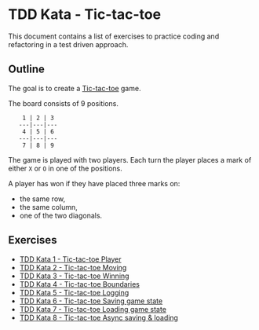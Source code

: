 # TDD Kata - Tic-tac-toe

This document contains a list of exercises to practice coding and refactoring in a test driven approach.

## Outline

The goal is to create a [Tic-tac-toe](https://en.wikipedia.org/wiki/Tic-tac-toe) game.

The board consists of 9 positions.

```
    1 | 2 | 3
   ---|---|---
    4 | 5 | 6
   ---|---|---
    7 | 8 | 9
```
The game is played with two players. Each turn the player places a mark of either `X` or `O` in one of the positions.

A player has won if they have placed three marks on:
- the same row,
- the same column,
- one of the two diagonals.

## Exercises

- [TDD Kata 1 - Tic-tac-toe Player](tdd_kata1.md)
- [TDD Kata 2 - Tic-tac-toe Moving](tdd_kata2.md)
- [TDD Kata 3 - Tic-tac-toe Winning](tdd_kata3.md)
- [TDD Kata 4 - Tic-tac-toe Boundaries](tdd_kata4.md)
- [TDD Kata 5 - Tic-tac-toe Logging](tdd_kata5.md)
- [TDD Kata 6 - Tic-tac-toe Saving game state](tdd_kata6.md)
- [TDD Kata 7 - Tic-tac-toe Loading game state](tdd_kata7.md)
- [TDD Kata 8 - Tic-tac-toe Async saving & loading](tdd_kata7.md)
